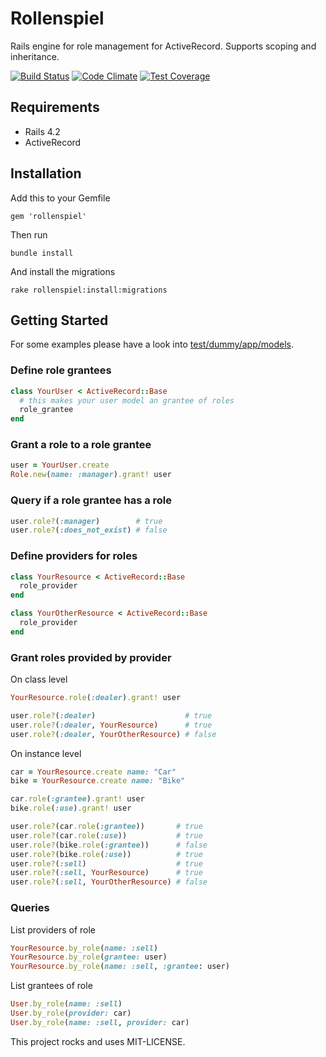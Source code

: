 # Rollenspiel

Rails engine for role management for ActiveRecord. Supports scoping and inheritance.

[![Build Status](https://travis-ci.org/bsingr/rollenspiel.svg)](https://travis-ci.org/bsingr/rollenspiel)
[![Code Climate](https://codeclimate.com/github/bsingr/rollenspiel/badges/gpa.svg)](https://codeclimate.com/github/bsingr/rollenspiel)
[![Test Coverage](https://codeclimate.com/github/bsingr/rollenspiel/badges/coverage.svg)](https://codeclimate.com/github/bsingr/rollenspiel)

## Requirements

  * Rails 4.2
  * ActiveRecord

## Installation

Add this to your Gemfile

    gem 'rollenspiel'

Then run

    bundle install

And install the migrations

    rake rollenspiel:install:migrations

## Getting Started

For some examples please have a look into [test/dummy/app/models](test/dummy/app/models).

### Define role grantees

```ruby
class YourUser < ActiveRecord::Base
  # this makes your user model an grantee of roles
  role_grantee
end
```

### Grant a role to a role grantee

```ruby
user = YourUser.create
Role.new(name: :manager).grant! user
```

### Query if a role grantee has a role

```ruby
user.role?(:manager)        # true
user.role?(:does_not_exist) # false
```

### Define providers for roles

```ruby
class YourResource < ActiveRecord::Base
  role_provider
end

class YourOtherResource < ActiveRecord::Base
  role_provider
end
```

### Grant roles provided by provider

On class level

```ruby
YourResource.role(:dealer).grant! user

user.role?(:dealer)                    # true
user.role?(:dealer, YourResource)      # true
user.role?(:dealer, YourOtherResource) # false
```

On instance level

```ruby
car = YourResource.create name: "Car"
bike = YourResource.create name: "Bike"

car.role(:grantee).grant! user
bike.role(:use).grant! user

user.role?(car.role(:grantee))       # true
user.role?(car.role(:use))           # true
user.role?(bike.role(:grantee))      # false
user.role?(bike.role(:use))          # true
user.role?(:sell)                    # true
user.role?(:sell, YourResource)      # true
user.role?(:sell, YourOtherResource) # false
```

### Queries

List providers of role

```ruby
YourResource.by_role(name: :sell)
YourResource.by_role(grantee: user)
YourResource.by_role(name: :sell, :grantee: user)
```

List grantees of role

```ruby
User.by_role(name: :sell)
User.by_role(provider: car)
User.by_role(name: :sell, provider: car)
```


This project rocks and uses MIT-LICENSE.
